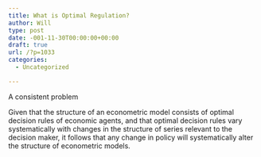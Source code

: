 ```yaml
---
title: What is Optimal Regulation?
author: Will
type: post
date: -001-11-30T00:00:00+00:00
draft: true
url: /?p=1033
categories:
  - Uncategorized

---
```

A consistent problem

Given that the structure of an econometric model consists of optimal decision rules of economic agents, and that optimal decision rules vary systematically with changes in the structure of series relevant to the decision maker, it follows that any change in policy will systematically alter the structure of econometric models.